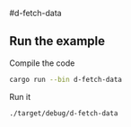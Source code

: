 #d-fetch-data
## Run the example

Compile the code
```bash
cargo run --bin d-fetch-data
```

Run it
```bash
./target/debug/d-fetch-data
```